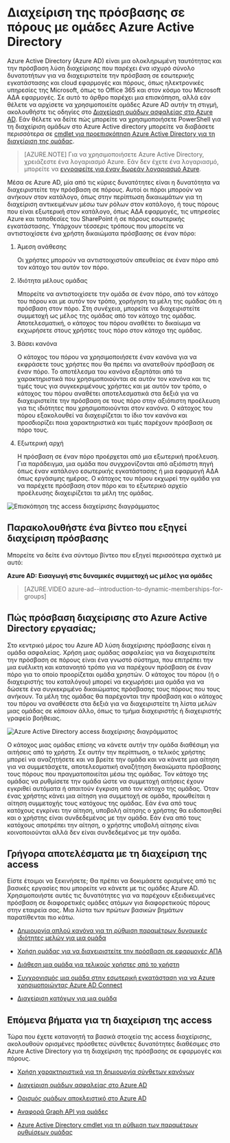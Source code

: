 <properties
    pageTitle="Διαχείριση της πρόσβασης σε πόρους με ομάδες Azure Active Directory | Microsoft Azure"
    description="Μάθετε πώς μπορείτε να χρησιμοποιήσετε ομάδες στο Azure Active Directory για τη διαχείριση πρόσβασης χρήστη σε εσωτερικής εγκατάστασης και cloud εφαρμογές και πόρους."
    services="active-directory"
    documentationCenter=""
    authors="curtand"
    manager="femila"
    editor=""
/>

<tags
    ms.service="active-directory"
    ms.workload="identity"
    ms.tgt_pltfrm="na"
    ms.devlang="na"
    ms.topic="article"
    ms.date="08/10/2016"
    ms.author="curtand"/>


# <a name="managing-access-to-resources-with-azure-active-directory-groups"></a>Διαχείριση της πρόσβασης σε πόρους με ομάδες Azure Active Directory

Azure Active Directory (Azure AD) είναι μια ολοκληρωμένη ταυτότητας και την πρόσβαση λύση διαχείρισης που παρέχει ένα ισχυρό σύνολο δυνατοτήτων για να διαχειριστείτε την πρόσβαση σε εσωτερικής εγκατάστασης και cloud εφαρμογές και πόρους, όπως ηλεκτρονικές υπηρεσίες της Microsoft, όπως το Office 365 και στον κόσμο του Microsoft ΑΔΑ εφαρμογές. Σε αυτό το άρθρο παρέχει μια επισκόπηση, αλλά εάν θέλετε να αρχίσετε να χρησιμοποιείτε ομάδες Azure AD αυτήν τη στιγμή, ακολουθήστε τις οδηγίες στο [Διαχείριση ομάδων ασφαλείας στο Azure AD](active-directory-accessmanagement-manage-groups.md). Εάν θέλετε να δείτε πώς μπορείτε να χρησιμοποιήσετε PowerShell για τη διαχείριση ομάδων στο Azure Active directory μπορείτε να διαβάσετε περισσότερα σε [cmdlet για προεπισκόπηση Azure Active Directory για τη διαχείριση της ομάδας](active-directory-accessmanagement-groups-settings-v2-cmdlets.md).


> [AZURE.NOTE] Για να χρησιμοποιήσετε Azure Active Directory, χρειάζεστε ένα λογαριασμό Azure. Εάν δεν έχετε ένα λογαριασμό, μπορείτε να [εγγραφείτε για έναν δωρεάν λογαριασμό Azure](https://azure.microsoft.com/pricing/free-trial/).


Μέσα σε Azure AD, μία από τις κύριες δυνατότητες είναι η δυνατότητα να διαχειριστείτε την πρόσβαση σε πόρους. Αυτοί οι πόροι μπορούν να ανήκουν στον κατάλογο, όπως στην περίπτωση δικαιωμάτων για τη διαχείριση αντικειμένων μέσω των ρόλων στον κατάλογο, ή τους πόρους που είναι εξωτερική στον κατάλογο, όπως ΑΔΑ εφαρμογές, τις υπηρεσίες Azure και τοποθεσίες του SharePoint ή σε πόρους εσωτερικής εγκατάστασης. Υπάρχουν τέσσερις τρόπους που μπορείτε να αντιστοιχίσετε ένα χρήστη δικαιώματα πρόσβασης σε έναν πόρο:


1. Άμεση ανάθεσης

    Οι χρήστες μπορούν να αντιστοιχιστούν απευθείας σε έναν πόρο από τον κάτοχο του αυτόν τον πόρο.

2. Ιδιότητα μέλους ομάδας

    Μπορείτε να αντιστοιχίσετε την ομάδα σε έναν πόρο, από τον κάτοχο του πόρου και με αυτόν τον τρόπο, χορήγηση τα μέλη της ομάδας ότι η πρόσβαση στον πόρο. Στη συνέχεια, μπορείτε να διαχειριστείτε συμμετοχή ως μέλος της ομάδας από τον κάτοχο της ομάδας. Αποτελεσματική, ο κάτοχος του πόρου αναθέτει το δικαίωμα να εκχωρήσετε στους χρήστες τους πόρο στον κάτοχο της ομάδας.

3. Βάσει κανόνα

    Ο κάτοχος του πόρου να χρησιμοποιήσετε έναν κανόνα για να εκφράσετε τους χρήστες που θα πρέπει να ανατεθούν πρόσβαση σε έναν πόρο. Το αποτέλεσμα του κανόνα εξαρτάται από τα χαρακτηριστικά που χρησιμοποιούνται σε αυτόν τον κανόνα και τις τιμές τους για συγκεκριμένους χρήστες και με αυτόν τον τρόπο, ο κάτοχος του πόρου αναθέτει αποτελεσματικά στα δεξιά για να διαχειριστείτε την πρόσβαση σε τους πόρο στην αξιόπιστη προέλευση για τις ιδιότητες που χρησιμοποιούνται στον κανόνα. Ο κάτοχος του πόρου εξακολουθεί να διαχειρίζεται το ίδιο τον κανόνα και προσδιορίζει ποια χαρακτηριστικά και τιμές παρέχουν πρόσβαση σε πόρο τους.

4. Εξωτερική αρχή

    Η πρόσβαση σε έναν πόρο προέρχεται από μια εξωτερική προέλευση. Για παράδειγμα, μια ομάδα που συγχρονίζονται από αξιόπιστη πηγή όπως έναν κατάλογο εσωτερικής εγκατάστασης ή μια εφαρμογή ΑΔΑ όπως εργάσιμης ημέρας. Ο κάτοχος του πόρου εκχωρεί την ομάδα για να παρέχετε πρόσβαση στον πόρο και το εξωτερικό αρχείο προέλευσης διαχειρίζεται τα μέλη της ομάδας.

  ![Επισκόπηση της access διαχείρισης διαγράμματος](./media/active-directory-access-management-groups/access-management-overview.png)


## <a name="watch-a-video-that-explains-access-management"></a>Παρακολουθήστε ένα βίντεο που εξηγεί διαχείριση πρόσβασης

Μπορείτε να δείτε ένα σύντομο βίντεο που εξηγεί περισσότερα σχετικά με αυτό:

**Azure AD: Εισαγωγή στις δυναμικές συμμετοχή ως μέλος για ομάδες**

> [AZURE.VIDEO azure-ad--introduction-to-dynamic-memberships-for-groups]

## <a name="how-does-access-management-in-azure-active-directory-work"></a>Πώς πρόσβαση διαχείρισης στο Azure Active Directory εργασίας;
Στο κεντρικό μέρος του Azure AD λύση διαχείρισης πρόσβασης είναι η ομάδα ασφαλείας. Χρήση μιας ομάδας ασφαλείας για να διαχειριστείτε την πρόσβαση σε πόρους είναι ένα γνωστό σύστημα, που επιτρέπει την μια ευέλικτη και κατανοητό τρόπο για να παρέχουν πρόσβαση σε έναν πόρο για το οποίο προορίζεται ομάδα χρηστών. Ο κάτοχος του πόρου (ή ο διαχειριστής του καταλόγου) μπορεί να εκχωρήσει μια ομάδα για να δώσετε ένα συγκεκριμένο δικαιώματος πρόσβασης τους πόρους που τους ανήκουν. Τα μέλη της ομάδας θα παρέχονται την πρόσβαση και ο κάτοχος του πόρου να αναθέσετε στα δεξιά για να διαχειριστείτε τη λίστα μελών μιας ομάδας σε κάποιον άλλο, όπως το τμήμα διαχειριστής ή διαχειριστής γραφείο βοήθειας.

![Azure Active Directory access διαχείρισης διαγράμματος](./media/active-directory-access-management-groups/active-directory-access-management-works.png)

Ο κάτοχος μιας ομάδας επίσης να κάνετε αυτήν την ομάδα διαθέσιμη για αιτήσεις από το χρήστη. Σε αυτήν την περίπτωση, ο τελικός χρήστης μπορεί να αναζητήσετε και να βρείτε την ομάδα και να κάνετε μια αίτηση για να συμμετάσχετε, αποτελεσματική αναζήτηση δικαιώματα πρόσβασης τους πόρους που πραγματοποιείται μέσω της ομάδας. Τον κάτοχο της ομάδας να ρυθμίσετε την ομάδα ώστε να συμμετοχή αιτήσεις έχουν εγκριθεί αυτόματα ή απαιτούν έγκριση από τον κάτοχο της ομάδας. Όταν ένας χρήστης κάνει μια αίτηση για συμμετοχή σε ομάδα, προωθείται η αίτηση συμμετοχής τους κατόχους της ομάδας. Εάν ένα από τους κατόχους εγκρίνει την αίτηση, υποβολή αίτησης ο χρήστης θα ειδοποιηθεί και ο χρήστης είναι συνδεδεμένος με την ομάδα. Εάν ένα από τους κατόχους αποτρέπει την αίτηση, ο χρήστης υποβολή αίτησης είναι κοινοποιούνται αλλά δεν είναι συνδεδεμένος με την ομάδα.


## <a name="getting-started-with-access-management"></a>Γρήγορα αποτελέσματα με τη διαχείριση της access
Είστε έτοιμοι να ξεκινήσετε; Θα πρέπει να δοκιμάσετε ορισμένες από τις βασικές εργασίες που μπορείτε να κάνετε με τις ομάδες Azure AD. Χρησιμοποιήστε αυτές τις δυνατότητες για να παρέχουν εξειδικευμένες πρόσβαση σε διαφορετικές ομάδες ατόμων για διαφορετικούς πόρους στην εταιρεία σας. Μια λίστα των πρώτων βασικών βημάτων παρατίθενται πιο κάτω.

* [Δημιουργία απλού κανόνα για τη ρύθμιση παραμέτρων δυναμικές ιδιότητες μελών για μια ομάδα](active-directory-accessmanagement-manage-groups.md#how-can-i-manage-the-membership-of-a-group-dynamically)

* [Χρήση ομάδας για να διαχειριστείτε την πρόσβαση σε εφαρμογές ΑΠΑ](active-directory-accessmanagement-group-saasapps.md)

* [Διάθεση μια ομάδα για τελικούς χρήστες από το χρήστη](active-directory-accessmanagement-self-service-group-management.md)

* [Συγχρονισμός μια ομάδα στην εσωτερική εγκατάσταση για να Azure χρησιμοποιώντας Azure AD Connect](active-directory-aadconnect.md)

* [Διαχείριση κατόχων για μια ομάδα](active-directory-accessmanagement-managing-group-owners.md)


## <a name="next-steps-for-access-management"></a>Επόμενα βήματα για τη διαχείριση της access
Τώρα που έχετε κατανοητή τα βασικά στοιχεία της access διαχείρισης, ακολουθούν ορισμένες πρόσθετες σύνθετες δυνατότητες διαθέσιμες στο Azure Active Directory για τη διαχείριση της πρόσβασης σε εφαρμογές και πόρους.

* [Χρήση χαρακτηριστικά για τη δημιουργία σύνθετων κανόνων](active-directory-accessmanagement-groups-with-advanced-rules.md)

* [Διαχείριση ομάδων ασφαλείας στο Azure AD](active-directory-accessmanagement-manage-groups.md)

* [Ορισμός ομάδων αποκλειστικό στο Azure AD](active-directory-accessmanagement-dedicated-groups.md)

* [Αναφορά Graph API για ομάδες](https://msdn.microsoft.com/Library/Azure/Ad/Graph/api/groups-operations#GroupFunctions)

* [Azure Active Directory cmdlet για τη ρύθμιση των παραμέτρων ρυθμίσεων ομάδας](active-directory-accessmanagement-groups-settings-cmdlets.md)
